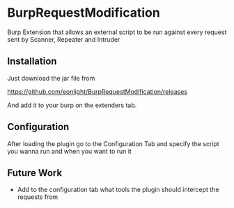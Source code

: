 # BurpRequestModification

Burp Extension that allows an external script to be run against every request sent by Scanner, Repeater and Intruder

## Installation

Just download the jar file from

https://github.com/eonlight/BurpRequestModification/releases

And add it to your burp on the extenders tab.

## Configuration

After loading the plugin go to the Configuration Tab and specify the script you wanna run and when you want to run it

## Future Work

* Add to the configuration tab what tools the plugin should intercept the requests from 
